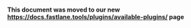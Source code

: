 #### This document was moved to our new <https://docs.fastlane.tools/plugins/available-plugins/> page
